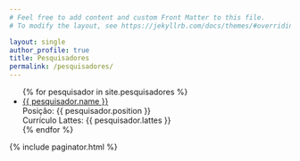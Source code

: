 ```yaml
---
# Feel free to add content and custom Front Matter to this file.
# To modify the layout, see https://jekyllrb.com/docs/themes/#overriding-theme-defaults

layout: single
author_profile: true
title: Pesquisadores
permalink: /pesquisadores/
---
```


<!-- <div class="entries-{{ entries_layout }}">
  <ul>
  {% for pesquisador in site.data.pesquisadores %}
      <li>
        <b> {{ pesquisador.name }} </b> <br>
        Posição: {{ pesquisador.position }} <br>
        Currículo Lattes: {{ pesquisador.lattes }}
      </li>
  {% endfor %}
  </ul>
</div> -->

<div class="entries-{{ entries_layout }}">
  <ul>
  {% for pesquisador in site.pesquisadores %}
      <li>
        <a href="{{ pesquisador.url }}"> {{ pesquisador.name }} </a> <br>
        Posição: {{ pesquisador.position }} <br>
        Currículo Lattes: {{ pesquisador.lattes }}
      </li>
  {% endfor %}
  </ul>
</div>


{% include paginator.html %}
